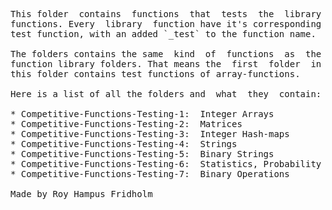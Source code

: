 
<pre>
This folder  contains  functions  that  tests  the  library
functions. Every  library  function have it's corresponding
test function, with an added `_test` to the function name.

The folders contains the same  kind  of  functions  as  the
function library folders. That means the  first  folder  in
this folder contains test functions of array-functions.

Here is a list of all the folders and  what  they  contain:

* Competitive-Functions-Testing-1:  Integer Arrays
* Competitive-Functions-Testing-2:  Matrices
* Competitive-Functions-Testing-3:  Integer Hash-maps
* Competitive-Functions-Testing-4:  Strings
* Competitive-Functions-Testing-5:  Binary Strings
* Competitive-Functions-Testing-6:  Statistics, Probability
* Competitive-Functions-Testing-7:  Binary Operations

Made by Roy Hampus Fridholm
</pre>
